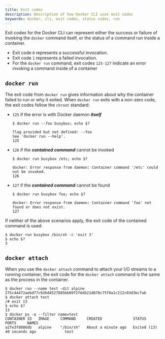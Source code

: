 ```yaml
---
title: Exit codes
description: Description of how Docker CLI uses exit codes
keywords: docker, cli, exit codes, status codes, run
---
```


Exit codes for the Docker CLI can represent either the success or failure of
invoking the `docker` command itself, or the status of a command run inside a
container.

- Exit code `0` represents a successful invocation.
- Exit code `1` represents a failed invocation.
- For the `docker run` command, exit codes `125-127` indicate an error invoking
  a command inside of a container

## `docker run`

The exit code from `docker run` gives information about why the container
failed to run or why it exited. When `docker run` exits with a non-zero code,
the exit codes follow the `chroot` standard:

- `125` if the error is with Docker daemon **_itself_**

  ```console
  $ docker run --foo busybox; echo $?

  flag provided but not defined: --foo
  See 'docker run --help'.
  125
  ```

- `126` if the **_contained command_** cannot be invoked

  ```console
  $ docker run busybox /etc; echo $?

  docker: Error response from daemon: Container command '/etc' could not be invoked.
  126
  ```

- `127` if the **_contained command_** cannot be found

  ```console
  $ docker run busybox foo; echo $?

  docker: Error response from daemon: Container command 'foo' not found or does not exist.
  127
  ```

If neither of the above scenarios apply, the exit code of the contained command
is used:

```console
$ docker run busybox /bin/sh -c 'exit 3'
$ echo $?
3
```

## `docker attach`

When you use the `docker attach` command to attach your I/O streams to a
running container, the exit code for the `docker attach` command is the same
as the process in the container.

```console
$ docker run --name test -dit alpine
275c44472aebd77c926d4527885bb09f2f6db21d878c75f0a1c212c03d3bcfab
$ docker attach test
/# exit 13
$ echo $?
13
$ docker ps -a --filter name=test
CONTAINER ID   IMAGE     COMMAND     CREATED              STATUS                       PORTS     NAMES
a2fe3fd886db   alpine    "/bin/sh"   About a minute ago   Exited (13) 40 seconds ago             test
```
